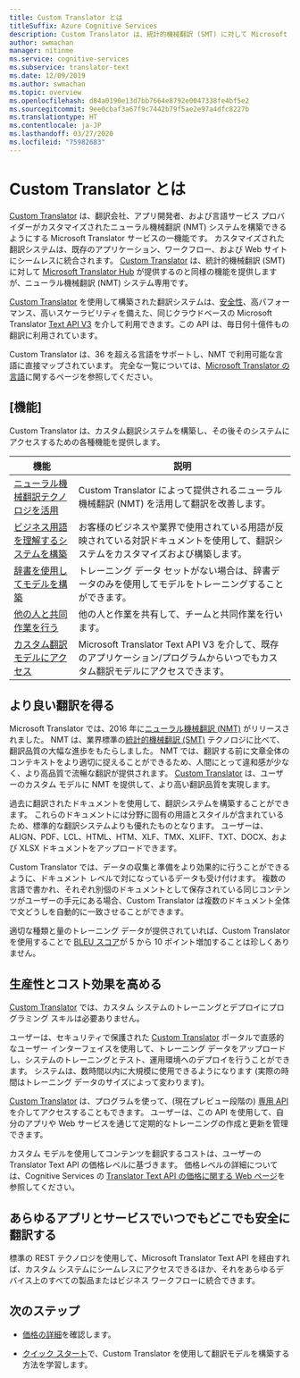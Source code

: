 ```yaml
---
title: Custom Translator とは
titleSuffix: Azure Cognitive Services
description: Custom Translator は、統計的機械翻訳 (SMT) に対して Microsoft Translator Hub が提供するのと同様の機能を提供しますが、ニューラル機械翻訳 (NMT) システム専用です。
author: swmachan
manager: nitinme
ms.service: cognitive-services
ms.subservice: translator-text
ms.date: 12/09/2019
ms.author: swmachan
ms.topic: overview
ms.openlocfilehash: d84a0190e13d7bb7664e8792e0047338fe4bf5e2
ms.sourcegitcommit: 9ee0cbaf3a67f9c7442b79f5ae2e97a4dfc8227b
ms.translationtype: HT
ms.contentlocale: ja-JP
ms.lasthandoff: 03/27/2020
ms.locfileid: "75982683"
---
```

# <a name="what-is-custom-translator"></a>Custom Translator とは

[Custom Translator](https://portal.customtranslator.azure.ai) は、翻訳会社、アプリ開発者、および言語サービス プロバイダーがカスタマイズされたニューラル機械翻訳 (NMT) システムを構築できるようにする Microsoft Translator サービスの一機能です。 カスタマイズされた翻訳システムは、既存のアプリケーション、ワークフロー、および Web サイトにシームレスに統合されます。 [Custom Translator](https://portal.customtranslator.azure.ai/) は、統計的機械翻訳 (SMT) に対して [Microsoft Translator Hub](https://hub.microsofttranslator.com/) が提供するのと同様の機能を提供しますが、ニューラル機械翻訳 (NMT) システム専用です。

[Custom Translator](https://portal.customtranslator.azure.ai) を使用して構築された翻訳システムは、[安全性](https://cognitive.uservoice.com/knowledgebase/articles/1147537-api-and-customization-confidentiality)、高パフォーマンス、高いスケーラビリティを備えた、同じクラウドベースの Microsoft Translator [Text API V3](https://docs.microsoft.com/azure/cognitive-services/translator/reference/v3-0-translate?tabs=curl) を介して利用できます。この API は、毎日何十億件もの翻訳に利用されています。

Custom Translator は、36 を超える言語をサポートし、NMT で利用可能な言語に直接マップされています。 完全な一覧については、[Microsoft Translator の言語](https://docs.microsoft.com/azure/cognitive-services/translator/language-support#customization)に関するページを参照してください。

## <a name="features"></a>[機能]

Custom Translator は、カスタム翻訳システムを構築し、その後そのシステムにアクセスするための各種機能を提供します。

|機能  |説明  |
|---------|---------|
|[ニューラル機械翻訳テクノロジを活用](https://www.microsoft.com/translator/blog/2016/11/15/microsoft-translator-launching-neural-network-based-translations-for-all-its-speech-languages/)     |  Custom Translator によって提供されるニューラル機械翻訳 (NMT) を活用して翻訳を改善します。       |
|[ビジネス用語を理解するシステムを構築](what-are-parallel-documents.md)     |  お客様のビジネスや業界で使用されている用語が反映されている対訳ドキュメントを使用して、翻訳システムをカスタマイズおよび構築します。       |
|[辞書を使用してモデルを構築](what-is-dictionary.md)     |   トレーニング データ セットがない場合は、辞書データのみを使用してモデルをトレーニングすることができます。       |
|[他の人と共同作業を行う](how-to-manage-settings.md#share-your-workspace)     |   他の人と作業を共有して、チームと共同作業を行います。     |
|[カスタム翻訳モデルにアクセス](https://docs.microsoft.com/azure/cognitive-services/translator/reference/v3-0-translate?tabs=curl)     |  Microsoft Translator Text API V3 を介して、既存のアプリケーション/プログラムからいつでもカスタム翻訳モデルにアクセスできます。       |

## <a name="get-better-translations"></a>より良い翻訳を得る

Microsoft Translator では、2016 年に[ニューラル機械翻訳 (NMT)](https://www.microsoft.com/translator/blog/2016/11/15/microsoft-translator-launching-neural-network-based-translations-for-all-its-speech-languages/) がリリースされました。 NMT は、業界標準の[統計的機械翻訳 (SMT)](https://en.wikipedia.org/wiki/Statistical_machine_translation) テクノロジに比べて、翻訳品質の大幅な進歩をもたらしました。 NMT では、翻訳する前に文章全体のコンテキストをより適切に捉えることができるため、人間にとって違和感が少なく、より高品質で流暢な翻訳が提供されます。 [Custom Translator](https://portal.customtranslator.azure.ai) は、ユーザーのカスタム モデルに NMT を提供して、より高い翻訳品質を実現します。

過去に翻訳されたドキュメントを使用して、翻訳システムを構築することができます。 これらのドキュメントには分野に固有の用語とスタイルが含まれているため、標準的な翻訳システムよりも優れたものとなります。 ユーザーは、ALIGN、PDF、LCL、HTML、HTM、XLF、TMX、XLIFF、TXT、DOCX、および XLSX ドキュメントをアップロードできます。

Custom Translator では、データの収集と準備をより効果的に行うことができるように、ドキュメント レベルで対になっているデータも受け付けます。 複数の言語で書かれ、それぞれ別個のドキュメントとして保存されている同じコンテンツがユーザーの手元にある場合、Custom Translator は複数のドキュメント全体で文どうしを自動的に一致させることができます。

適切な種類と量のトレーニング データが提供されていれば、Custom Translator を使用することで [BLEU スコア](what-is-bleu-score.md)が 5 から 10 ポイント増加することは珍しくありません。

## <a name="be-productive-and-cost-effective"></a>生産性とコスト効果を高める

[Custom Translator](https://portal.customtranslator.azure.ai) では、カスタム システムのトレーニングとデプロイにプログラミング スキルは必要ありません。

ユーザーは、セキュリティで保護された [Custom Translator](https://portal.customtranslator.azure.ai) ポータルで直感的なユーザー インターフェイスを使用して、トレーニング データをアップロードし、システムのトレーニングとテスト、運用環境へのデプロイを行うことができます。 システムは、数時間以内に大規模に使用できるようになります (実際の時間はトレーニング データのサイズによって変わります)。

[Custom Translator](https://portal.customtranslator.azure.ai) は、プログラムを使って、(現在プレビュー段階の) [専用 API](https://custom-api.cognitive.microsofttranslator.com/swagger/) を介してアクセスすることもできます。 ユーザーは、この API を使用して、自分のアプリや Web サービスを通じて定期的なトレーニングの作成と更新を管理できます。

カスタム モデルを使用してコンテンツを翻訳するコストは、ユーザーの Translator Text API の価格レベルに基づきます。 価格レベルの詳細については、Cognitive Services の [Translator Text API の価格に関する Web ページ](https://azure.microsoft.com/pricing/details/cognitive-services/translator-text-api/)を参照してください。

## <a name="securely-translate-anytime-anywhere-on-all-your-apps-and-services"></a>あらゆるアプリとサービスでいつでもどこでも安全に翻訳する

標準の REST テクノロジを使用して、Microsoft Translator Text API を経由すれば、カスタム システムにシームレスにアクセスできるほか、それをあらゆるデバイス上のすべての製品またはビジネス ワークフローに統合できます。

## <a name="next-steps"></a>次のステップ

- [価格の詳細](https://azure.microsoft.com/pricing/details/cognitive-services/translator-text-api/)を確認します。

- [クイック スタート](quickstart-build-deploy-custom-model.md)で、Custom Translator を使用して翻訳モデルを構築する方法を学習します。
